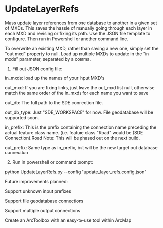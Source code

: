 # UpdateLayerRefs
Mass update layer references from one database to another in a given set of MXDs. This saves the hassle of manually going through each layer in each MXD and revising or fixing its path. Use the JSON file template to configure. Then run in Powershell or another command line.

To overwrite an existing MXD, rather than saving a new one, simply set the "out mxd" property to null.
Load up multiple MXDs to update in the "in mxds" parameter, separated by a comma.

1. Fill out JSON config file:


in_mxds: load up the names of your input MXD's


out_mxd: If you are fixing links, just leave the out_mxd list null, otherwise match the same order of the in_mxds for each name you want to save


out_db: The full path to the SDE connection file.


out_db_type: Just "SDE_WORKSPACE" for now. File geodatabase will be supported soon.


in_prefix: This is the prefix containing the connection name preceding the actual feature class name. (i.e. feature class "Road" would be (SDE Connection).Road  Note: This will be phased out on the next build.


out_prefix: Same type as in_prefix, but will be the new target out database connection



2. Run in powershell or command prompt: 

python UpdateLayerRefs.py --config "update_layer_refs.config.json"



Future improvements planned:

  Support unknown input prefixes

  Support file geodatabase connections

  Support multiple output connections

  Create an ArcToolbox with an easy-to-use tool within ArcMap
